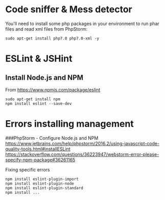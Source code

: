 # Code sniffer & Mess detector
You'll need to install some php packages in your environment to run phar files and read xml files from PhpStorm:
```shell
sudo apt-get install php7.0 php7.0-xml -y
```

# ESLint & JSHint

## Install Node.js and NPM
From https://www.npmjs.com/package/eslint

```shell
sudo apt-get install npm
npm install eslint --save-dev
```

# Errors installing management

###PhpStorm - Configure Node.js and NPM
https://www.jetbrains.com/help/phpstorm/2016.2/using-javascript-code-quality-tools.html#installESLint
https://stackoverflow.com/questions/36223947/webstorm-error-please-specify-npm-package#36261165

Fixing specific errors
```shell
npm install eslint-plugin-import
npm install eslint-plugin-node
npm install eslint-plugin-standard
npm install ...
```